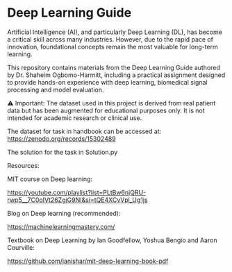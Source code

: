 # Deep Learning Guide

Artificial Intelligence (AI), and particularly Deep Learning (DL), has become a critical skill across many industries. However, due to the rapid pace of innovation, foundational concepts remain the most valuable for long-term learning.

This repository contains materials from the Deep Learning Guide authored by Dr. Shaheim Ogbomo-Harmitt, including a practical assignment designed to provide hands-on experience with deep learning, biomedical signal processing and model evaluation.

⚠️ Important:
The dataset used in this project is derived from real patient data but has been augmented for educational purposes only. It is not intended for academic research or clinical use.

The dataset for task in handbook can be accessed at:
https://zenodo.org/records/15302489

The solution for the task in Solution.py

Resources:

MIT course on Deep learning:

https://youtube.com/playlist?list=PLtBw6njQRU-rwp5__7C0oIVt26ZgjG9NI&si=tQE4XCvVpl_Ug1js

Blog on Deep learning (recommended):

https://machinelearningmastery.com/

Textbook on Deep Learning by Ian Goodfellow, Yoshua Bengio and Aaron Courville:

https://github.com/janishar/mit-deep-learning-book-pdf
